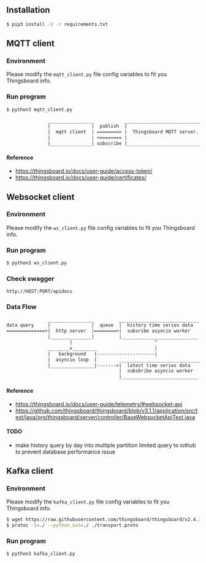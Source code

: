 ## Installation
```bash
$ pip3 install -U -r requirements.txt
```

## MQTT client
### Environment
Please modify the `mqtt_client.py` file config variables to fit you Thingsboard info.

### Run program

```bash
$ python3 mqtt_client.py
```

```txt
               _________________           ______________________________
               |               |  publish  |                            |
               |  mqtt client  | ========> |  Thingsboard MQTT server.  |
               |               | <======== |                            |
               |_______________| subscribe |____________________________|
```

#### Reference
* https://thingsboard.io/docs/user-guide/access-token/
* https://thingsboard.io/docs/user-guide/certificates/

## Websocket client

### Environment
Please modify the `ws_client.py` file config variables to fit you Thingsboard info.

### Run program

```bash
$ python3 ws_client.py
```

### Check swagger
`http://HOST:PORT/apidocs`

### Data Flow

```txt
               _________________         ______________________________
data query     |               |  queue  |  history time series data  |
==============>|  http server  |========>|  subsribe asyncio worker   |------------------|
               |_______________|         |____________________________|    ______________v________________
                       |                              ^                    |                             |
               ________v_________                     |                    | Thingsboard Websocket server|
               |   background   |---------------------|                    |_____________________________|
               |  asyncio loop  |        ______________________________                  ^
               |________________|------->|  latest time series data   |                  |
                                         |  subsbribe asyncio worker  |------------------|
                                         |____________________________|
```

#### Reference
* https://thingsboard.io/docs/user-guide/telemetry/#websocket-api
* https://github.com/thingsboard/thingsboard/blob/v3.1.1/application/src/test/java/org/thingsboard/server/controller/BaseWebsocketApiTest.java

#### TODO
* make history query by day into multiple partition limited query to iothub to prevent database performance issue

## Kafka client

### Environment
Please modify the `kafka_client.py` file config variables to fit you Thingsboard info.
```bash
$ wget https://raw.githubusercontent.com/thingsboard/thingsboard/v2.4.1/common/transport/transport-api/src/main/proto/transport.proto
$ protoc -I=./ --python_out=./ ./transport.proto
```

### Run program

```bash
$ python3 kafka_client.py
```
